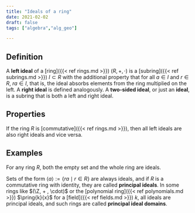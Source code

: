 ```yaml
---
title: "Ideals of a ring"
date: 2021-02-02
draft: false
tags: ["algebra","alg_geo"]

---
```


## Definition
A **left ideal** of a [ring]({{< ref rings.md >}}) $(R, +, \cdot)$ is a [subring]({{< ref subrings.md >}}) $I \subset R$ with the additional property that for all $a \in I$ and $r \in R$, $ra \in I$, that is, the ideal absorbs elements from the ring multiplied on the left. A **right ideal** is defined analogously. A **two-sided ideal**, or just an **ideal**, is a subring that is both a left and right ideal. 

## Properties
If the ring $R$ is [commutative]({{< ref rings.md >}}), then all left ideals are also right ideals and vice versa. 

## Examples
For any ring $R$, both the empty set and the whole ring are ideals. 

Sets of the form $\langle a \rangle := \{ra \mid r \in R\}$ are always ideals, and if $R$ is a commutative ring with identity, they are called **principal ideals**. In some rings like $(\Z, + , \cdot)$ or the [polynomial ring]({{< ref polynomials.md >}}) $\pring{k}{x}$ for a [field]({{< ref fields.md >}}) $k$, all ideals are principal ideals, and such rings are called **principal ideal domains**. 

